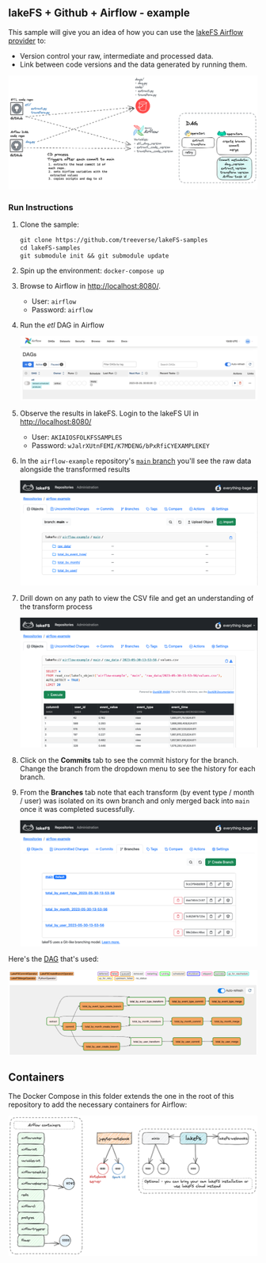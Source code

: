 ## lakeFS + Github + Airflow - example

This sample will give you an idea of how you can use the [lakeFS Airflow provider](https://github.com/treeverse/airflow-provider-lakeFS) to:
* Version control your raw, intermediate and processed data.
* Link between code versions and the data generated by running them.

![](assets/git-lakefs-airflow.png)

### Run Instructions

1. Clone the sample: 

    ```
    git clone https://github.com/treeverse/lakeFS-samples
    cd lakeFS-samples
    git submodule init && git submodule update

1. Spin up the environment:
   `docker-compose up`

1. Browse to Airflow in [http://localhost:8080/](http://localhost:8080/). 

      * User: `airflow`
      * Password: `airflow`

1. Run the _etl_ DAG in Airflow

      ![](assets/airflow-ui-01.png)

1. Observe the results in lakeFS. Login to the lakeFS UI in [http://localhost:8080/](http://localhost:8080/)

      * User: `AKIAIOSFOLKFSSAMPLES`
      * Password: `wJalrXUtnFEMI/K7MDENG/bPxRfiCYEXAMPLEKEY`

1. In the `airflow-example` repository's [`main` branch](http://localhost:8000/repositories/airflow-example/objects) you'll see the raw data alongside the transformed results

      ![](assets/lakefs-ui-01.png)

1. Drill down on any path to view the CSV file and get an understanding of the transform process

      ![](assets/lakefs-ui-02.png)

1. Click on the **Commits** tab to see the commit history for the branch. Change the branch from the dropdown menu to see the history for each branch. 

1. From the **Branches** tab note that each transform (by event type / month / user) was isolated on its own branch and only merged back into `main` once it was completed sucessfully. 

      ![](assets/lakefs-ui-03.png)

Here's the [DAG](./dags/dag.py) that's used: 

![](assets/airflow-ui-02.png)

## Containers

The Docker Compose in this folder extends the one in the root of this repository to add the necessary containers for Airflow:

![](./assets/containers.excalidraw.png)